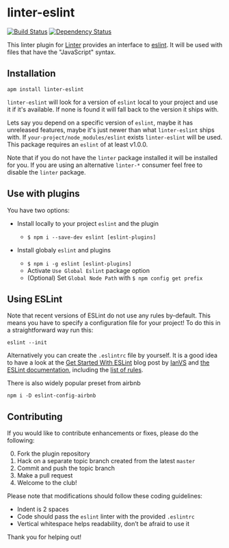 # linter-eslint
[![Build Status](https://travis-ci.org/AtomLinter/linter-eslint.svg)](https://travis-ci.org/AtomLinter/linter-eslint)
[![Dependency Status](https://david-dm.org/AtomLinter/linter-eslint.svg)](https://david-dm.org/AtomLinter/linter-eslint)

This linter plugin for [Linter](https://github.com/AtomLinter/Linter) provides
an interface to [eslint](http://eslint.org). It will be used with files that
have the "JavaScript" syntax.

## Installation
```ShellSession
apm install linter-eslint
```

`linter-eslint` will look for a version of `eslint` local to your project and
use it if it's available. If none is found it will fall back to the version it
ships with.

Lets say you depend on a specific version of `eslint`, maybe it has unreleased
features, maybe it's just newer than what `linter-eslint` ships with. If
`your-project/node_modules/eslint` exists `linter-eslint` will be used.
This package requires an `eslint` of at least v1.0.0.

Note that if you do not have the `linter` package installed it will be installed
for you. If you are using an alternative `linter-*` consumer feel free to disable
the `linter` package.

## Use with plugins

You have two options:

* Install locally to your project `eslint` and the plugin
  * `$ npm i --save-dev eslint [eslint-plugins]`

* Install globaly `eslint` and plugins
  * `$ npm i -g eslint [eslint-plugins]`
  * Activate `Use Global Eslint` package option
  * (Optional) Set `Global Node Path` with `$ npm config get prefix`

## Using ESLint

Note that recent versions of ESLint do not use any rules by-default. This means you have to specify a configuration file for your project!
To do this in a straightforward way run this:
```ShellSession
eslint --init
```

Alternatively you can create the `.eslintrc` file by yourself. It is a good idea to have a look at the [Get Started With ESLint](http://devnull.guru/get-started-with-eslint/) blog post by [IanVS](https://github.com/IanVS) and [the ESLint documentation](http://eslint.org/docs/user-guide/configuring), including the [list of rules](http://eslint.org/docs/rules/).

There is also widely popular preset from airbnb
```ShellSession
npm i -D eslint-config-airbnb
```

## Contributing

If you would like to contribute enhancements or fixes, please do the following:

0. Fork the plugin repository
0. Hack on a separate topic branch created from the latest `master`
0. Commit and push the topic branch
0. Make a pull request
0. Welcome to the club!

Please note that modifications should follow these coding guidelines:

* Indent is 2 spaces
* Code should pass the `eslint` linter with the provided `.eslintrc`
* Vertical whitespace helps readability, don’t be afraid to use it

Thank you for helping out!
